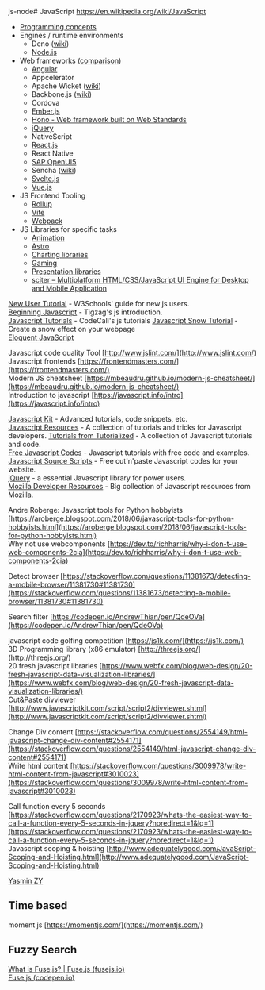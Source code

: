 js-node# JavaScript
https://en.wikipedia.org/wiki/JavaScript

- [Programming concepts](js_cpt.md)
- Engines / runtime environments
	- Deno ([wiki](https://en.wikipedia.org/wiki/Deno_(software)))
	- [Node.js](js-node)
- Web frameworks ([comparison](https://en.wikipedia.org/wiki/Comparison_of_JavaScript-based_web_frameworks))
	- [Angular](js-angular.md)
	- Appcelerator
	- Apache Wicket ([wiki](https://en.wikipedia.org/wiki/Apache_Wicket))
	- Backbone.js ([wiki](https://en.wikipedia.org/wiki/Backbone.js))
	- Cordova
	- [Ember.js](./js-ember.md)
	- [Hono - Web framework built on Web Standards](https://hono.dev/)
	- [jQuery](js-jquery)
	- NativeScript
	- [React.js](js-react.md)
	- React Native
	- [SAP OpenUI5](js-openui5.md)
	- Sencha ([wiki](https://en.wikipedia.org/wiki/Ext_JS))
	- [Svelte.js](js-svelte.md)
	- [Vue.js](js-vue.md)
- JS Frontend Tooling
	- [Rollup](js_edt-rollup.md)
	- [Vite](js_edt-vite.md)
	- [Webpack](js_edt-webpack.md)
- JS Libraries for specific tasks
	- [Animation](js_imp-animation.md)
	- [Astro](js_imp-astro.md)
	- [Charting libraries](js_imp-chart.md)
	- [Gaming](js_imp-game.md)
	- [Presentation libraries](js_imp-present.md)
	- [sciter – Multiplatform HTML/CSS/JavaScript UI Engine for Desktop and Mobile Application](https://sciter.com/)


[New User Tutorial](http://www.w3schools.com/js/default.asp) - W3Schools' guide for new js users.  
[Beginning Javascript](http://www.tizag.com/javascriptT/javascriptsyntax.php) - Tigzag's js introduction.  
[Javascript Tutorials](http://forum.codecall.net/forum/157-jvscript-tutorials/page__sort_key__views__sort_by__Z-A) - CodeCall's js tutorials
[Javascript Snow Tutorial](http://forum.codecall.net/topic/36144-javascriptcode-snow/) - Create a snow effect on your webpage  
[Eloquent JavaScript](https://eloquentjavascript.net/)
  
Javascript code quality Tool [http://www.jslint.com/](http://www.jslint.com/)  
Javascript frontends [https://frontendmasters.com/](https://frontendmasters.com/)  
Modern JS cheatsheet [https://mbeaudru.github.io/modern-js-cheatsheet/](https://mbeaudru.github.io/modern-js-cheatsheet/)  
Introduction to javascript [https://javascript.info/intro](https://javascript.info/intro)  
  
[Javascript Kit](http://www.javascriptkit.com/javatutors/) - Advanced tutorials, code snippets, etc.  
[Javascript Resources](http://www.htmlgoodies.com/beyond/javascript) - A collection of tutorials and tricks for Javascript developers.
[Tutorials from Tutorialized](http://www.tutorialized.com/tutorials/Javascript/1) - A collection of Javascript tutorials and code.  
[Free Javascript Codes](http://jsmadeeasy.com/about.htm) - Javascript tutorials with free code and examples.  
[Javascript Source Scripts](http://www.javascriptsource.com/) - Free cut'n'paste Javascript codes for your website.  
[jQuery](http://jquery.com/) - a essential Javascript library for power users.  
[Mozilla Developer Resources](https://developer.mozilla.org/en-US/) - Big collection of Javascript resources from Mozilla.  
  
Andre Roberge: Javascript tools for Python hobbyists [https://aroberge.blogspot.com/2018/06/javascript-tools-for-python-hobbyists.html](https://aroberge.blogspot.com/2018/06/javascript-tools-for-python-hobbyists.html)  
Why not use webcomponents [https://dev.to/richharris/why-i-don-t-use-web-components-2cia](https://dev.to/richharris/why-i-don-t-use-web-components-2cia)  
  
Detect browser [https://stackoverflow.com/questions/11381673/detecting-a-mobile-browser/11381730#11381730](https://stackoverflow.com/questions/11381673/detecting-a-mobile-browser/11381730#11381730)  
  
Search filter [https://codepen.io/AndrewThian/pen/QdeOVa](https://codepen.io/AndrewThian/pen/QdeOVa)  
  
javascript code golfing competition [https://js1k.com/](https://js1k.com/)  
3D Programming library (x86 emulator) [http://threejs.org/](http://threejs.org/)  
20 fresh javascript libraries [https://www.webfx.com/blog/web-design/20-fresh-javascript-data-visualization-libraries/](https://www.webfx.com/blog/web-design/20-fresh-javascript-data-visualization-libraries/)  
Cut&Paste divviewer [http://www.javascriptkit.com/script/script2/divviewer.shtml](http://www.javascriptkit.com/script/script2/divviewer.shtml)  
  
Change Div content [https://stackoverflow.com/questions/2554149/html-javascript-change-div-content#2554171](https://stackoverflow.com/questions/2554149/html-javascript-change-div-content#2554171)  
Write html content [https://stackoverflow.com/questions/3009978/write-html-content-from-javascript#3010023](https://stackoverflow.com/questions/3009978/write-html-content-from-javascript#3010023)  
  
  
Call function every 5 seconds [https://stackoverflow.com/questions/2170923/whats-the-easiest-way-to-call-a-function-every-5-seconds-in-jquery?noredirect=1&lq=1](https://stackoverflow.com/questions/2170923/whats-the-easiest-way-to-call-a-function-every-5-seconds-in-jquery?noredirect=1&lq=1)  
Javascript scoping & hoisting [http://www.adequatelygood.com/JavaScript-Scoping-and-Hoisting.html](http://www.adequatelygood.com/JavaScript-Scoping-and-Hoisting.html)

[Yasmin ZY](https://yasminzy.com/)


## Time based

  
moment js [https://momentjs.com/](https://momentjs.com/)  
  
  

## Fuzzy Search

  
[What is Fuse.js? | Fuse.js (fusejs.io)](https://fusejs.io/)  
[Fuse.js (codepen.io)](https://codepen.io/toddc8787/pen/Rorzeq)